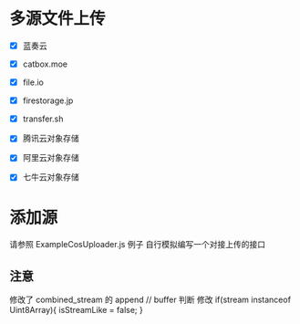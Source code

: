 

# 多源文件上传
- [x] 蓝奏云
- [x] catbox.moe
- [x] file.io
- [x] firestorage.jp
- [x] transfer.sh
- [x] 腾讯云对象存储
- [x] 阿里云对象存储
- [x] 七牛云对象存储


# 添加源
请参照  ExampleCosUploader.js 例子
自行模拟编写一个对接上传的接口


## 注意
修改了 combined_stream 的 append
// buffer 判断 修改
if(stream instanceof Uint8Array){
isStreamLike = false;
}
